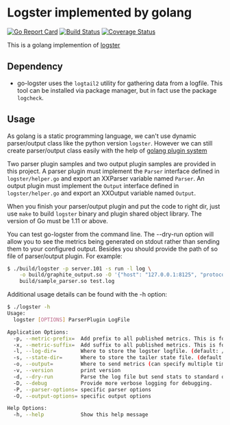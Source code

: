 # Logster implemented by golang

[![Go Report Card](https://goreportcard.com/badge/github.com/amyangfei/go-logster)](https://goreportcard.com/report/github.com/amyangfei/go-logster)
[![Build Status](https://travis-ci.org/amyangfei/go-logster.svg?branch=master)](https://travis-ci.org/amyangfei/go-logster)
[![Coverage Status](https://coveralls.io/repos/github/amyangfei/go-logster/badge.svg?branch=master)](https://coveralls.io/github/amyangfei/go-logster?branch=master)

This is a golang implemention of [logster](https://github.com/etsy/logster)

## Dependency

* go-logster uses the `logtail2` utility for gathering data from a logfile. This tool can be installed via package manager, but in fact use the package `logcheck`.

## Usage

As golang is a static programming language, we can't use dynamic parser/output class like the python version `logster`. However we can still create parser/output class easily with the help of [golang plugin system](https://golang.org/pkg/plugin/)

Two parser plugin samples and two output plugin samples are provided in this project. A parser plugin must implement the `Parser` interface defined in `logster/helper.go` and export an XXParser variable named `Parser`. An output plugin must implement the `Output` interface defined in `logster/helper.go` and export an XXOutput variable named `Output`.

When you finish your parser/output plugin and put the code to right dir, just use `make` to build `logster` binary and plugin shared object library. The version of Go must be 1.11 or above.

You can test go-logster from the command line. The --dry-run option will allow you to see the metrics being generated on stdout rather than sending them to your configured output. Besides you should provide the path of so file of parser/output plugin. For example:

```bash
$ ./build/logster -p server.101 -s run -l log \
    -o build/graphite_output.so -O '{"host": "127.0.0.1:8125", "protocol":"udp"}' \
    build/sample_parser.so test.log
```

Additional usage details can be found with the -h option:

```bash
$ ./logster -h
Usage:
  logster [OPTIONS] ParserPlugin LogFile

Application Options:
  -p, --metric-prefix=  Add prefix to all published metrics. This is for people that may multiple instances of same service on same host.
  -x, --metric-suffix=  Add suffix to all published metrics. This is for people that may add suffix at the end of their metrics.
  -l, --log-dir=        Where to store the logster logfile. (default: /var/log/logster)
  -s, --state-dir=      Where to store the tailer state file. (default: /var/run)
  -o, --output=         Where to send metrics (can specify multiple times)
  -v, --version         print version
  -d, --dry-run         Parse the log file but send stats to standard output.
  -D, --debug           Provide more verbose logging for debugging.
  -P, --parser-options= specific parser options
  -O, --output-options= specific output options

Help Options:
  -h, --help            Show this help message
```
